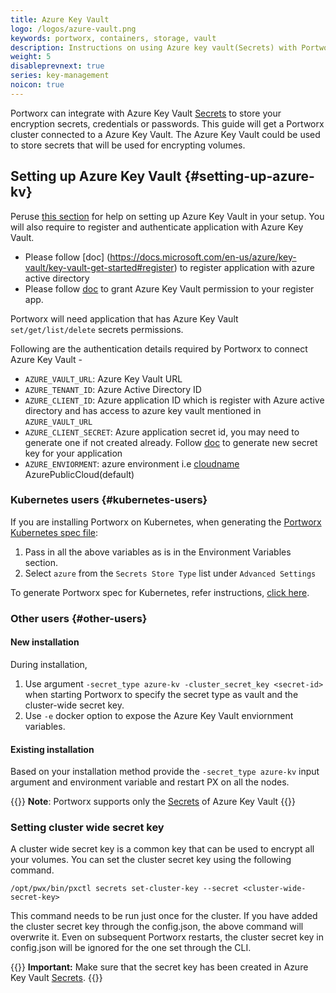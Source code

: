 ```yaml
---
title: Azure Key Vault
logo: /logos/azure-vault.png
keywords: portworx, containers, storage, vault
description: Instructions on using Azure key vault(Secrets) with Portworx
weight: 5
disableprevnext: true
series: key-management
noicon: true
---
```


Portworx can integrate with Azure Key Vault [Secrets](https://docs.microsoft.com/en-us/azure/key-vault/about-keys-secrets-and-certificates#key-vault-secrets) to store your encryption secrets, credentials or passwords. This guide will get a Portworx cluster connected to a Azure Key Vault. The Azure Key Vault could be used to store secrets that will be used for encrypting volumes.

## Setting up Azure Key Vault {#setting-up-azure-kv}

Peruse [this section](https://docs.microsoft.com/en-us/azure/key-vault/key-vault-get-started) for help on setting up Azure Key Vault in your setup. 
You will also require to register and authenticate application with Azure Key Vault. 

- Please follow [doc] (https://docs.microsoft.com/en-us/azure/key-vault/key-vault-get-started#register) to register application with azure active directory 
- Please follow [doc](https://docs.microsoft.com/en-us/azure/key-vault/key-vault-get-started#authorize) to grant Azure Key Vault permission to your register app. 

Portworx will need application that has Azure Key Vault `set/get/list/delete` secrets permissions. 

Following are the authentication details required by Portworx to connect Azure Key Vault -

- `AZURE_VAULT_URL`: Azure Key Vault URL 
- `AZURE_TENANT_ID`: Azure Active Directory ID
- `AZURE_CLIENT_ID`: Azure application ID which is register with Azure active directory and has access to azure key vault mentioned in `AZURE_VAULT_URL`
- `AZURE_CLIENT_SECRET`: Azure application secret id, you may need to generate one if not created already. Follow [doc](https://docs.microsoft.com/en-us/azure/active-directory/develop/howto-create-service-principal-portal#get-application-id-and-authentication-key) to generate new secret key for your application
- `AZURE_ENVIORMENT`: azure environment i.e [cloudname](https://docs.microsoft.com/en-us/cli/azure/cloud?view=azure-cli-latest#az-cloud-list) AzurePublicCloud(default)

### Kubernetes users {#kubernetes-users}

If you are installing Portworx on Kubernetes, when generating the [Portworx Kubernetes spec file](https://install.portworx.com/):

1. Pass in all the above variables as is in the Environment Variables section.
2. Select `azure` from the `Secrets Store Type` list under `Advanced Settings`

To generate Portworx spec for Kubernetes, refer instructions, [click here](/portworx-install-with-kubernetes).


### Other users {#other-users}

#### New installation

During installation,

1. Use argument `-secret_type azure-kv -cluster_secret_key <secret-id>` when starting Portworx to specify the secret type as vault and the cluster-wide secret key.
2. Use `-e` docker option to expose the Azure Key Vault enviornment variables.

#### Existing installation

Based on your installation method provide the `-secret_type azure-kv` input argument and environment variable and restart PX on all the nodes.

{{<info>}}
**Note**: Portworx supports only the [Secrets](https://docs.microsoft.com/en-us/azure/key-vault/about-keys-secrets-and-certificates#key-vault-secrets) of Azure Key Vault
{{</info>}}

### Setting cluster wide secret key

A cluster wide secret key is a common key that can be used to encrypt all your volumes. You can set the cluster secret key using the following command.

```text
/opt/pwx/bin/pxctl secrets set-cluster-key --secret <cluster-wide-secret-key>
```

This command needs to be run just once for the cluster. If you have added the cluster secret key through the config.json, the above command will overwrite it. Even on subsequent Portworx restarts, the cluster secret key in config.json will be ignored for the one set through the CLI.

{{<info>}}
**Important:**
Make sure that the secret key has been created in Azure Key Vault [Secrets](https://docs.microsoft.com/en-us/azure/key-vault/about-keys-secrets-and-certificates#key-vault-secrets).
{{</info>}}